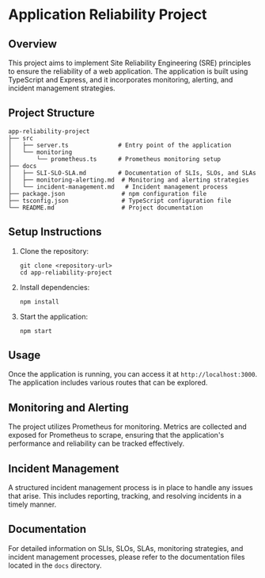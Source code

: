 # Application Reliability Project

## Overview
This project aims to implement Site Reliability Engineering (SRE) principles to ensure the reliability of a web application. The application is built using TypeScript and Express, and it incorporates monitoring, alerting, and incident management strategies.

## Project Structure
```
app-reliability-project
├── src
│   ├── server.ts              # Entry point of the application
│   └── monitoring
│       └── prometheus.ts      # Prometheus monitoring setup
├── docs
│   ├── SLI-SLO-SLA.md         # Documentation of SLIs, SLOs, and SLAs
│   ├── monitoring-alerting.md  # Monitoring and alerting strategies
│   └── incident-management.md   # Incident management process
├── package.json                # npm configuration file
├── tsconfig.json               # TypeScript configuration file
└── README.md                   # Project documentation
```

## Setup Instructions
1. Clone the repository:
   ```
   git clone <repository-url>
   cd app-reliability-project
   ```

2. Install dependencies:
   ```
   npm install
   ```

3. Start the application:
   ```
   npm start
   ```

## Usage
Once the application is running, you can access it at `http://localhost:3000`. The application includes various routes that can be explored.

## Monitoring and Alerting
The project utilizes Prometheus for monitoring. Metrics are collected and exposed for Prometheus to scrape, ensuring that the application's performance and reliability can be tracked effectively.

## Incident Management
A structured incident management process is in place to handle any issues that arise. This includes reporting, tracking, and resolving incidents in a timely manner.

## Documentation
For detailed information on SLIs, SLOs, SLAs, monitoring strategies, and incident management processes, please refer to the documentation files located in the `docs` directory.
